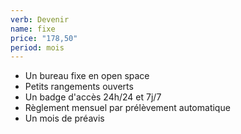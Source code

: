 ```yaml
---
verb: Devenir
name: fixe
price: "178,50"
period: mois
---
```


- Un bureau fixe en open space
- Petits rangements ouverts
- Un badge d'accès 24h/24 et 7j/7
- Règlement mensuel par prélèvement automatique
- Un mois de préavis
